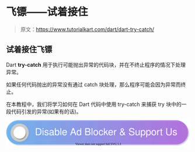 # 飞镖——试着接住

> 原文：<https://www.tutorialkart.com/dart/dart-try-catch/>

## 试着接住飞镖

Dart **try-catch** 用于执行可能抛出异常的代码块，并在不终止程序的情况下处理异常。

如果任何代码抛出的异常没有通过 catch 块处理，那么程序可能会因为异常而终止。

在本教程中，我们将学习如何在 Dart 代码中使用 try-catch 来捕获 try 块中的一段代码引发的异常(如果有的话)。

[![](img/925da31b32d6bc3827932f6c8afb11bb.png)](https://www.tutorialkart.com/)